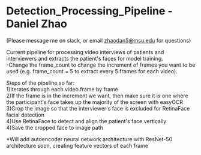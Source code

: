 # Detection_Processing_Pipeline - Daniel Zhao
(Please message me on slack, or email zhaodan5@msu.edu for questions)

Current pipeline for processing video interviews of patients and interviewers and extracts the patient's faces for model training. <br />
-Change the frame_count to change the increment of frames you want to be used (e.g. frame_count = 5 to extract every 5 frames for each video). <br />

Steps of the pipeline so far: <br />
1)Iterates through each video frame by frame <br />
2)If the frame is in the increment we want, then make sure it is one where the participant's face takes up the majority of the screen with easyOCR <br />
3)Crop the image so that the interviewer's face is excluded for RetinaFace facial detection <br />
4)Use RetinaFace to detect and align the patient's face vertically <br />
4)Save the cropped face to image path<br />

*Will add autoencoder neural network architecture with ResNet-50 architecture soon, creating feature vectors of each frame
